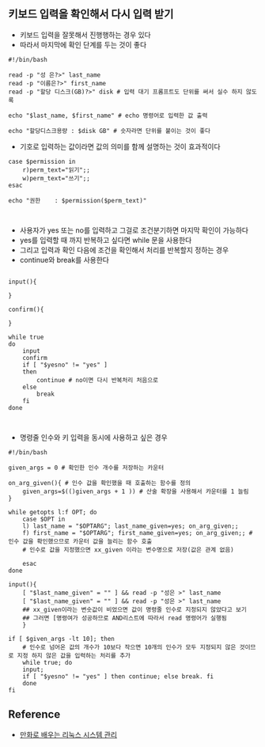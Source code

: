 
## 키보드 입력을 확인해서 다시 입력 받기 

- 키보드 입력을 잘못해서 진행행하는 경우 있다
- 따라서 마지막에 확인 단계를 두는 것이 좋다 

```
#!/bin/bash

read -p "성 은?>" last_name
read -p "이름은?>" first_name
read -p "할당 디스크(GB)?>" disk # 입력 대기 프롬프트도 단위를 써서 실수 하지 않도록

echo "$last_name, $first_name" # echo 명령어로 입력한 값 출력

echo "할당디스크용량 : $disk GB" # 숫자라면 단위를 붙이는 것이 좋다 
```

- 기호로 입력하는 값이라면 값의 의미를 함께 설명하는 것이 효과적이다 

```
case $permission in
    r)perm_text="읽기";;
    w)perm_text="쓰기";;
esac

echo "권한    : $permission($perm_text)"



```

- 사용자가 yes 또는 no를 입력하고 그걸로 조건분기하면 마지막 확인이 가능하다 
- yes를 입력할 때 까지 반복하고 싶다면 while 문을 사용한다 
- 그리고 입력과 확인 다음에 조건을 확인해서 처리를 반복할지 정하는 경우 
- continue와 break를 사용한다 


```

input(){

}

confirm(){

}

while true
do
    input
    confirm
    if [ "$yesno" != "yes" ]
    then
        continue # no이면 다시 반복처리 처음으로 
    else
        break
    fi
done



```

- 명령줄 인수와 키 입력을 동시에 사용하고 싶은 경우 

```
#!/bin/bash

given_args = 0 # 확인한 인수 개수를 저장하는 카운터

on_arg_given(){ # 인수 값을 확인했을 때 호출하는 함수를 정의
    given_args=$(()given_args + 1 )) # 산술 확장을 사용해서 카운터를 1 늘림
}

while getopts l:f OPT; do
    case $OPT in
    l) last_name = "$OPTARG"; last_name_given=yes; on_arg_given;; 
    f) first_name = "$OPTARG"; first_name_given=yes; on_arg_given;; # 인수 값을 확인했으므로 카운터 값을 늘리는 함수 호출
    # 인수로 값을 지정했으면 xx_given 이라는 변수명으로 저장(값은 관계 없음)
  
    esac
done

input(){
    [ "$last_name_given" = "" ] && read -p "성은 >" last_name
    [ "$last_name_given" = "" ] && read -p "성은 >" last_name
    ## xx_given이라는 변숫값이 비었으면 값이 명령줄 인수로 지정되지 않았다고 보기 
    ## 그러면 [명령여가 성공하므로 AND리스트에 따라서 read 명령어가 실행됨
    }

if [ $given_args -lt 10]; then 
    # 인수로 넘어온 값의 개수가 10보다 작으면 10개의 인수가 모두 지정되지 않은 것이므로 지정 하지 않은 값을 입력하는 처리를 추가 
    while true; do
    input;
    if [ "$yesno" != "yes" ] then continue; else break. fi
    done
fi

```

## Reference

  - [만화로 배우는 리눅스 시스템 관리](http://www.yes24.com/Product/Goods/32402055?Acode=101)

